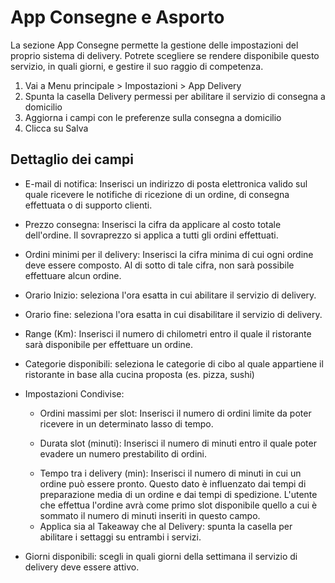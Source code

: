 # App Consegne e Asporto

La sezione App Consegne permette la gestione delle impostazioni del proprio sistema di delivery. Potrete scegliere se rendere disponibile questo servizio, in quali giorni, e gestire il suo raggio di competenza.

1. Vai a Menu principale > Impostazioni > App Delivery
2. Spunta la casella Delivery permessi per abilitare il servizio di consegna a domicilio
3. Aggiorna i campi con le preferenze sulla consegna a domicilio
4. Clicca su Salva

## Dettaglio dei campi

* E-mail di notifica: Inserisci un indirizzo di posta elettronica valido sul quale ricevere le notifiche di ricezione di un ordine, di consegna effettuata o di supporto clienti.

* Prezzo consegna: Inserisci la cifra da applicare al costo totale dell'ordine. Il sovraprezzo si applica a tutti gli ordini effettuati.

- Ordini minimi per il delivery: Inserisci la cifra minima di cui ogni ordine deve essere composto. Al di sotto di tale cifra, non sarà possibile effettuare alcun ordine.

* Orario Inizio: seleziona l'ora esatta in cui abilitare il servizio di delivery.

* Orario fine: seleziona l'ora esatta in cui disabilitare il servizio di delivery.

* Range (Km): Inserisci il numero di chilometri entro il quale il ristorante sarà disponibile per effettuare un ordine.

* Categorie disponibili: seleziona le categorie di cibo al quale appartiene il ristorante in base alla cucina proposta (es. pizza, sushi)

* Impostazioni Condivise:

    * Ordini massimi per slot: Inserisci il numero di ordini limite da poter ricevere in un determinato lasso di tempo.

    * Durata slot (minuti): Inserisci il numero di minuti entro il quale poter evadere un numero prestabilito di ordini.

    - Tempo tra i delivery (min): Inserisci il numero di minuti in cui un ordine può essere pronto. Questo dato è influenzato dai tempi di preparazione media di un ordine e dai tempi di spedizione. L'utente che effettua l'ordine avrà come primo slot disponibile quello a cui è sommato il numero di minuti inseriti in questo campo.

    * Applica sia al Takeaway che al Delivery: spunta la casella per abilitare i settaggi su entrambi i servizi.

* Giorni disponibili: scegli in quali giorni della settimana il servizio di delivery deve essere attivo.